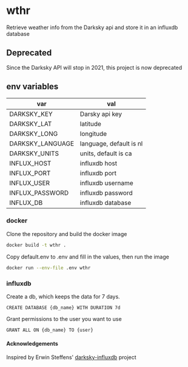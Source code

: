 # wthr
Retrieve weather info from the Darksky api and store it in an influxdb database

## Deprecated
Since the Darksky API will stop in 2021, this project is now deprecated

## env variables
| var              | val                     |
|------------------|-------------------------|
| DARKSKY_KEY      | Darsky api key          |
| DARKSKY_LAT      | latitude                |
| DARKSKY_LONG     | longitude               |
| DARKSKY_LANGUAGE | language, default is nl |
| DARKSKY_UNITS    | units, default is ca    |
| INFLUX_HOST      | influxdb host           |
| INFLUX_PORT      | influxdb port           |
| INFLUX_USER      | influxdb username       |
| INFLUX_PASSWORD  | influxdb password       |
| INFLUX_DB        | influxdb database       |

### docker
Clone the repository and build the docker image
```bash
docker build -t wthr .
```

Copy default.env to .env and fill in the values, then run the image
```bash
docker run --env-file .env wthr
```

### influxdb
Create a db, which keeps the data for 7 days.
```
CREATE DATABASE {db_name} WITH DURATION 7d
```

Grant permissions to the user you want to use
```bash
GRANT ALL ON {db_name} TO {user}
```

#### Acknowledgements
Inspired by Erwin Steffens' [ darksky-influxdb](https://github.com/ErwinSteffens/darksky-influxdb) project
